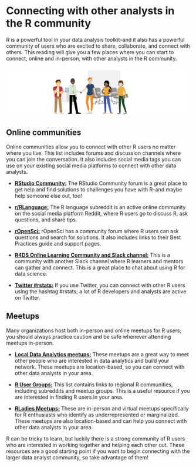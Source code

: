 # Connecting with other analysts in the R community

R is a powerful tool in your data analysis toolkit–and it also has a powerful community of users who are excited to share, collaborate, and connect with others. This reading will give you a few places where you can start to connect, online and in-person, with other analysts in the R community.

![Group of people greeting each other](./resources/img-6.png)

## Online communities

Online communities allow you to connect with other R users no matter where you live. This list includes forums and discussion channels where you can join the conversation. It also includes social media tags you can use on your existing social media platforms to connect with other data analysts.

- [**RStudio Community:**](https://community.rstudio.com/) The RStudio Community forum is a great place to get help and find solutions to challenges you have with R–and maybe help someone else out, too!

- [**r/RLanguage:**](https://www.reddit.com/r/Rlanguage/) The R language subreddit is an active online community on the social media platform Reddit, where R users go to discuss R, ask questions, and share tips.

- [**rOpenSci:**](https://discuss.ropensci.org/) rOpenSci has a community forum where R users can ask questions and search for solutions. It also includes links to their Best Practices guide and support pages.

- [**R4DS Online Learning Community and Slack channel:**](https://www.rfordatasci.com/) This is a community with another Slack channel where R learners and mentors can gather and connect. This is a great place to chat about using R for data science.

- [**Twitter #rstats:**](https://twitter.com/hashtag/rstats?lang=en) If you use Twitter, you can connect with other R users using the hashtag #rstats; a lot of R developers and analysts are active on Twitter.

## Meetups

Many organizations host both in-person and online meetups for R users; you should always practice caution and be safe whenever attending meetups in-person.

- [**Local Data Analytics meetups:**](https://www.meetup.com/topics/data-analytics/) These meetups are a great way to meet other people who are interested in data analytics and build your network. These meetups are location-based, so you can connect with other data analysts in your area.

- [**R User Groups:**](https://jumpingrivers.github.io/meetingsR/r-user-groups.html) This list contains links to regional R communities, including subreddits and meetup groups. This is a useful resource if you are interested in finding R users in your area.

- [**RLadies Meetups:**](https://www.meetup.com/pro/rladies) These are in-person and virtual meetups specifically for R enthusiasts who identify as underrepresented or marginalized. These meetups are also location-based and can help you connect with other data analysts in your area.

R can be tricky to learn, but luckily there is a strong community of R users who are interested in working together and helping each other out. These resources are a good starting point if you want to begin connecting with the larger data analyst community, so take advantage of them!
